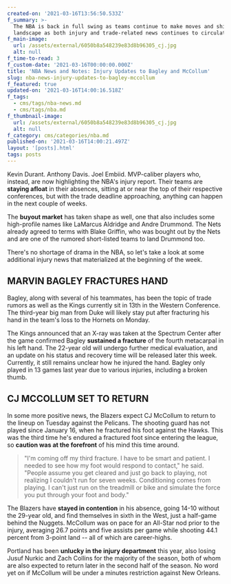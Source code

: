 ```yaml
---
created-on: '2021-03-16T13:56:50.533Z'
f_summary: >-
  The NBA is back in full swing as teams continue to make moves and shift the
  landscape as both injury and trade-related news continues to circulate.
f_main-image:
  url: /assets/external/6050b8a548239e83d8b96305_cj.jpg
  alt: null
f_time-to-read: 3
f_custom-date: '2021-03-16T00:00:00.000Z'
title: 'NBA News and Notes: Injury Updates to Bagley and McCollum'
slug: nba-news-injury-updates-to-bagley-mccollum
f_featured: true
updated-on: '2021-03-16T14:00:16.518Z'
f_tags:
  - cms/tags/nba-news.md
  - cms/tags/nba.md
f_thumbnail-image:
  url: /assets/external/6050b8a548239e83d8b96305_cj.jpg
  alt: null
f_category: cms/categories/nba.md
published-on: '2021-03-16T14:00:21.497Z'
layout: '[posts].html'
tags: posts
---
```


Kevin Durant. Anthony Davis. Joel Embiid. MVP-caliber players who, instead, are now highlighting the NBA's injury report. Their teams are **staying afloat** in their absences, sitting at or near the top of their respective conferences, but with the trade deadline approaching, anything can happen in the next couple of weeks.

The **buyout market** has taken shape as well, one that also includes some high-profile names like LaMarcus Aldridge and Andre Drummond. The Nets already agreed to terms with Blake Griffin, who was bought out by the Nets and are one of the rumored short-listed teams to land Drummond too.

There's no shortage of drama in the NBA, so let's take a look at some additional injury news that materialized at the beginning of the week.

MARVIN BAGLEY FRACTURES HAND
----------------------------

Bagley, along with several of his teammates, has been the topic of trade rumors as well as the Kings currently sit in 13th in the Western Conference. The third-year big man from Duke will likely stay put after fracturing his hand in the team's loss to the Hornets on Monday.

The Kings announced that an X-ray was taken at the Spectrum Center after the game confirmed Bagley **sustained a fracture** of the fourth metacarpal in his left hand. The 22-year old will undergo further medical evaluation, and an update on his status and recovery time will be released later this week. Currently, it still remains unclear how he injured the hand. Bagley only played in 13 games last year due to various injuries, including a broken thumb.

CJ MCCOLLUM SET TO RETURN
-------------------------

In some more positive news, the Blazers expect CJ McCollum to return to the lineup on Tuesday against the Pelicans. The shooting guard has not played since January 16, when he fractured his foot against the Hawks. This was the third time he's endured a fractured foot since entering the league, so **caution was at the forefront** of his mind this time around.

> "I'm coming off my third fracture. I have to be smart and patient. I needed to see how my foot would respond to contact," he said. "People assume you get cleared and just go back to playing, not realizing I couldn't run for seven weeks. Conditioning comes from playing. I can't just run on the treadmill or bike and simulate the force you put through your foot and body."

The Blazers have **stayed in contention** in his absence, going 14-10 without the 29-year old, and find themselves in sixth in the West, just a half-game behind the Nuggets. McCollum was on pace for an All-Star nod prior to the injury, averaging 26.7 points and five assists per game while shooting 44.1 percent from 3-point land -- all of which are career-highs.

Portland has been **unlucky in the injury department** this year, also losing Jusuf Nurkic and Zach Collins for the majority of the season, both of whom are also expected to return later in the second half of the season. No word yet on if McCollum will be under a minutes restriction against New Orleans.

‍
